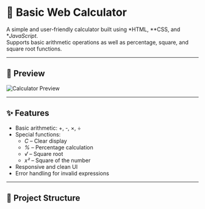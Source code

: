 # 🧮 Basic Web Calculator

A simple and user-friendly calculator built using *HTML, **CSS, and **JavaScript*.  
Supports basic arithmetic operations as well as percentage, square, and square root functions.

---

## 📸 Preview
![Calculator Preview](screenshot.png)

---

## ✨ Features
- Basic arithmetic: +, -, ×, ÷
- Special functions:
  - *C* – Clear display
  - *%* – Percentage calculation
  - *√* – Square root
  - *x²* – Square of the number
- Responsive and clean UI
- Error handling for invalid expressions

---

## 📂 Project Structure